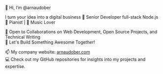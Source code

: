 👋 Hi, I’m @arnaudober  
  
I turn your idea into a digital business 🌟 Senior Developer full-stack Node.js  
🎹 Pianist | 🎵 Music Lover  
  
💼 Open to Collaborations on Web Development, Open Source Projects, and Technical Writing  
🤝 Let's Build Something Awesome Together!  
  
📫 My company website: [arnaudober.com](https://www.arnaudober.com)  
💻 Check out my GitHub repositories for insights into my projects and expertise.  
